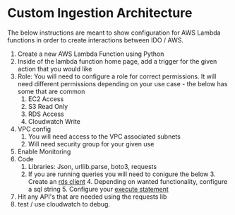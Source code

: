 # Custom Ingestion Architecture

The below instructions are meant to show configuration for AWS Lambda functions in order to create interactions between IDO / AWS.

1. Create a new AWS Lambda Function using Python
2. Inside of the lambda function home page, add a trigger for the given action that you would like 
3. Role: You will need to configure a role for correct permissions. It will need different permissions depending on your use case - the below has some that are common
    1. EC2 Access
    2. S3 Read Only
    3. RDS Access
    4. Cloudwatch Write
4. VPC config
    1. You will need access to the VPC associated subnets
    2. Will need security group for your given use
5. Enable Monitoring
6. Code
    1. Libraries: Json, urllib.parse, boto3, requests
    2. If you are running queries you will need to conigure the below
       3. Create an [rds client](https://boto3.amazonaws.com/v1/documentation/api/latest/reference/services/rds-data.html)
       4. Depending on wanted functionality, configure a sql string
       5. Configure your [execute statement](https://boto3.amazonaws.com/v1/documentation/api/latest/reference/services/rds-data.html#RDSDataService.Client.execute_statement)
7. Hit any API's that are needed using the requests lib
8. test / use cloudwatch to debug.
